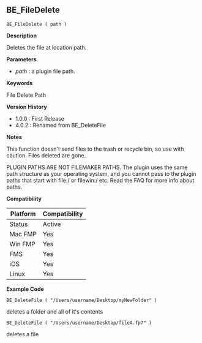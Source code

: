 ## BE_FileDelete

    BE_FileDelete ( path )

**Description**  

Deletes the file at location path. 

**Parameters**

* *path* : a plugin file path.

**Keywords**  

File Delete Path

**Version History**

* 1.0.0 : First Release
* 4.0.2 : Renamed from BE_DeleteFile

**Notes**

This function doesn't send files to the trash or recycle bin, so use with caution. Files deleted are gone.

PLUGIN PATHS ARE NOT FILEMAKER PATHS. The plugin uses the same path structure as your operating system, and you cannot pass to the plugin paths that start with file:/ or filewin:/ etc.  Read the FAQ for more info about paths.

**Compatibility** 

| Platform | Compatibility |
|-----------|-----------|
| Status | Active |  
| Mac FMP | Yes  |  
| Win FMP | Yes  |  
| FMS | Yes  |  
| iOS | Yes  |  
| Linux | Yes  |  

**Example Code**

	BE_DeleteFile ( "/Users/username/Desktop/myNewFolder" )

deletes a folder and all of it's contents

	BE_DeleteFile ( "/Users/username/Desktop/fileA.fp7" )

deletes a file
